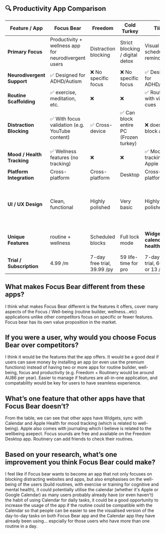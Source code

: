 ## 🔍 Productivity App Comparison

| Feature / App                | **Focus Bear**                                            | **Freedom**                        | **Cold Turkey**                    | **Tiimo**                            | **Routinery**                          |
|-----------------------------|------------------------------------------------------------|------------------------------------|------------------------------------|----------------------------------------|----------------------------------------|
| **Primary Focus**           | Productivity + wellness app for neurodivergent users       | Distraction blocking               | Strict blocking / digital detox    | Visual scheduling & reminders          | Step-based habit routines              |
| **Neurodivergent Support**  | ✅ Designed for ADHD/Autism                                | ❌ No specific focus               | ❌ No specific focus               | ✅ Designed for ADHD/Autism           | ✅ Designed for everyone and ADHD   |
| **Routine Scaffolding**     | ✅ exercise, meditation, etc.                              | ❌                                 | ❌                                 | ✅ Routines with visual cues            | ✅ Customizable routine timer           |
| **Distraction Blocking**    | ✅ With focus validation (e.g. YouTube content)            | ✅ Cross-device                    | ✅ Can block entire PC (Frozen turkey) | ❌ doesn't block apps              | ❌                                      |
| **Mood / Health Tracking**  | ✅ Wellness features (no tracking)                        | ❌                                 | ❌                                 | ✅ Mood tracking with Apple Health     | ❌                                      |
| **Platform Integration**    | Cross-platform                                             | Cross-platform                     | Desktop                            | Cross-platform                          | iOS/Android                            |
| **UI / UX Design**          | Clean, functional                                          | Highly polished                    | Very basic                         | Highly polished                         | Simple but less responsive UI (iPhone dynamic island not compatible)|
| **Unique Features**         | routine + wellness                                         | Scheduled blocks                   | Full lock mode                     | **Widgets, calendar + health sync**     | Multi-language, Widgets, Add friends   |
| **Trial / Subscription**    | 4.99 /m                                                    | 7-day free trial, 39.99 /py        | 59 life-time for pro               | 7-day free trial, 66 /py or 13 /pm      | 7-day free trial, 30USD /py


## What makes Focus Bear different from these apps?
I think what makes Focus Bear different is the features it offers, cover many aspects of the Focus / Well-being (routine builder, wellness...etc) applications unlike other competitors focus on specific or fewer features. Focus bear has its own value proposition in the market.
## If you were a user, why would you choose Focus Bear over competitors?
I think it would be the features that the app offers. It would be a good deal if users can save money by installing an app (or even use the premium functions) instead of having two or more apps for routine builder, well-being, focus and productivity (e.g. Freedom + Routinery would be around AU86 per year). 
Easier to manage if features are all-in-one application, and compatability would be key for users to have seamless experience.
## What’s one feature that other apps have that Focus Bear doesn’t?
From the table, we can see that other apps have Widgets, sync with Calendar and Apple Health for mood tracking (which is related to well-being). Apple also comes with journaling which I believe is related to the wellbeing asepect. 
Focus sounds are free and available on the Freedom Desktop app.
Routinery can add friends to check their routines.
## Based on your research, what’s one improvement you think Focus Bear could make?
I feel like if Focus bear wants to become an app that not only focuses on blocking distracting websites and apps, but also emphasises on the well-being of the users (build routines, with exercise or training for cognitive and mental health), it could potentially utilise the calendar (whether it's Apple or Google Calendar) as many users probably already have (or even haven't) the habit of using Calendar for daily tasks, it could be a good opportunity to increase the usage of the app if the routine could be compatible with the Calendar so that people can be easier to see the visualised version of the day-to-day tasks on both Focus Bear app and the Calendar app they have already been using... espcially for those users who have more than one routine in a day.
